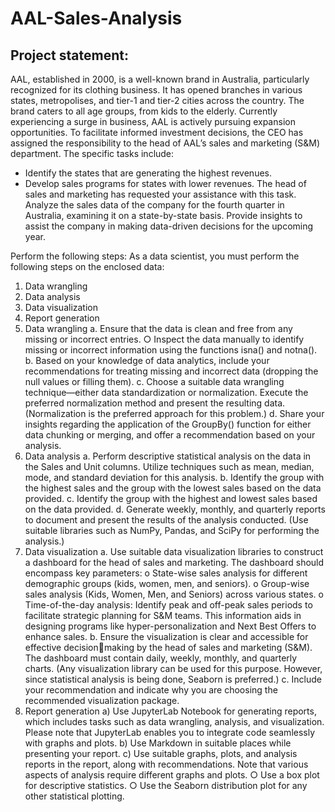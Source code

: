 # AAL-Sales-Analysis


## Project statement:
AAL, established in 2000, is a well-known brand in Australia, particularly 
recognized for its clothing business. It has opened branches in various states, 
metropolises, and tier-1 and tier-2 cities across the country.
The brand caters to all age groups, from kids to the elderly.
Currently experiencing a surge in business, AAL is actively pursuing expansion 
opportunities. To facilitate informed investment decisions, the CEO has assigned 
the responsibility to the head of AAL’s sales and marketing (S&M) department. 
The specific tasks include:
- Identify the states that are generating the highest revenues.
- Develop sales programs for states with lower revenues. The head of sales 
and marketing has requested your assistance with this task.
Analyze the sales data of the company for the fourth quarter in Australia, 
examining it on a state-by-state basis. Provide insights to assist the company in 
making data-driven decisions for the upcoming year.

Perform the following steps:
As a data scientist, you must perform the following steps on the enclosed data:
1. Data wrangling
2. Data analysis
3. Data visualization
4. Report generation
1. Data wrangling
a. Ensure that the data is clean and free from any missing or incorrect 
entries.
○ Inspect the data manually to identify missing or incorrect 
information using the functions isna() and notna().
b. Based on your knowledge of data analytics, include your 
recommendations for treating missing and incorrect data (dropping the 
null values or filling them).
c. Choose a suitable data wrangling technique—either data standardization 
or normalization. Execute the preferred normalization method and 
present the resulting data. (Normalization is the preferred approach for this 
problem.)
d. Share your insights regarding the application of the GroupBy() function for 
either data chunking or merging, and offer a recommendation based on 
your analysis.
2. Data analysis
a. Perform descriptive statistical analysis on the data in the Sales and Unit 
columns. Utilize techniques such as mean, median, mode, and standard 
deviation for this analysis.
b. Identify the group with the highest sales and the group with the lowest 
sales based on the data provided.
c. Identify the group with the highest and lowest sales based on the data 
provided.
d. Generate weekly, monthly, and quarterly reports to document and 
present the results of the analysis conducted.
(Use suitable libraries such as NumPy, Pandas, and SciPy for performing the 
analysis.)
3. Data visualization
a. Use suitable data visualization libraries to construct a dashboard for the 
head of sales and marketing. The dashboard should encompass key 
parameters:
o State-wise sales analysis for different demographic groups (kids, 
women, men, and seniors).
o Group-wise sales analysis (Kids, Women, Men, and Seniors) across 
various states.
o Time-of-the-day analysis: Identify peak and off-peak sales periods 
to facilitate strategic planning for S&M teams. This information aids 
in designing programs like hyper-personalization and Next Best Offers
to enhance sales.
b. Ensure the visualization is clear and accessible for effective decisionmaking by the head of sales and marketing (S&M).
The dashboard must contain daily, weekly, monthly, and quarterly charts.
(Any visualization library can be used for this purpose. However, since 
statistical analysis is being done, Seaborn is preferred.)
c. Include your recommendation and indicate why you are choosing the 
recommended visualization package.
4. Report generation 
a) Use JupyterLab Notebook for generating reports, which includes tasks 
such as data wrangling, analysis, and visualization. Please note that 
JupyterLab enables you to integrate code seamlessly with graphs and 
plots.
b) Use Markdown in suitable places while presenting your report. 
c) Use suitable graphs, plots, and analysis reports in the report, along with 
recommendations. Note that various aspects of analysis require different 
graphs and plots.
○ Use a box plot for descriptive statistics.
○ Use the Seaborn distribution plot for any other statistical plotting.
